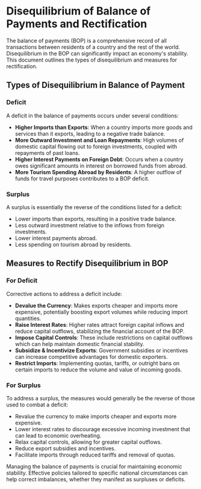 # Disequilibrium of Balance of Payments and Rectification

The balance of payments (BOP) is a comprehensive record of all transactions between residents of a country and the rest of the world. Disequilibrium in the BOP can significantly impact an economy's stability. This document outlines the types of disequilibrium and measures for rectification.

## Types of Disequilibrium in Balance of Payment

### Deficit
A deficit in the balance of payments occurs under several conditions:

- **Higher Imports than Exports**: When a country imports more goods and services than it exports, leading to a negative trade balance.
- **More Outward Investment and Loan Repayments**: High volumes of domestic capital flowing out to foreign investments, coupled with repayments of past loans.
- **Higher Interest Payments on Foreign Debt**: Occurs when a country owes significant amounts in interest on borrowed funds from abroad.
- **More Tourism Spending Abroad by Residents**: A higher outflow of funds for travel purposes contributes to a BOP deficit.

### Surplus
A surplus is essentially the reverse of the conditions listed for a deficit:

- Lower imports than exports, resulting in a positive trade balance.
- Less outward investment relative to the inflows from foreign investments.
- Lower interest payments abroad.
- Less spending on tourism abroad by residents.

## Measures to Rectify Disequilibrium in BOP

### For Deficit
Corrective actions to address a deficit include:

- **Devalue the Currency**: Makes exports cheaper and imports more expensive, potentially boosting export volumes while reducing import quantities.
- **Raise Interest Rates**: Higher rates attract foreign capital inflows and reduce capital outflows, stabilizing the financial account of the BOP.
- **Impose Capital Controls**: These include restrictions on capital outflows which can help maintain domestic financial stability.
- **Subsidize & Incentivize Exports**: Government subsidies or incentives can increase competitive advantages for domestic exporters.
- **Restrict Imports**: Implementing quotas, tariffs, or outright bans on certain imports to reduce the volume and value of incoming goods.

### For Surplus
To address a surplus, the measures would generally be the reverse of those used to combat a deficit:

- Revalue the currency to make imports cheaper and exports more expensive.
- Lower interest rates to discourage excessive incoming investment that can lead to economic overheating.
- Relax capital controls, allowing for greater capital outflows.
- Reduce export subsidies and incentives.
- Facilitate imports through reduced tariffs and removal of quotas.


Managing the balance of payments is crucial for maintaining economic stability. Effective policies tailored to specific national circumstances can help correct imbalances, whether they manifest as surpluses or deficits.
